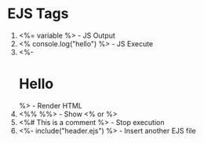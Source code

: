 # EJS Tags
1. <%= variable %>                          - JS Output
2. <% console.log("hello") %>               - JS Execute
3. <%- <h1>Hello</h1> %>                    - Render HTML
4. <%% %%>                                  - Show <% or %>
5. <%# This is a comment %>                 - Stop execution
6. <%- include("header.ejs") %>             - Insert another EJS file